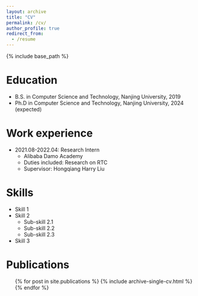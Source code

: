 ```yaml
---
layout: archive
title: "CV"
permalink: /cv/
author_profile: true
redirect_from:
  - /resume
---
```


{% include base_path %}

Education
======
* B.S. in Computer Science and Technology, Nanjing University, 2019
* Ph.D in Computer Science and Technology, Nanjing University, 2024 (expected)

Work experience
======
* 2021.08-2022.04: Research Intern
  * Alibaba Damo Academy
  * Duties included: Research on RTC
  * Supervisor: Hongqiang Harry Liu
  
Skills
======
* Skill 1
* Skill 2
  * Sub-skill 2.1
  * Sub-skill 2.2
  * Sub-skill 2.3
* Skill 3

Publications
======
  <ul>{% for post in site.publications %}
    {% include archive-single-cv.html %}
  {% endfor %}</ul>
